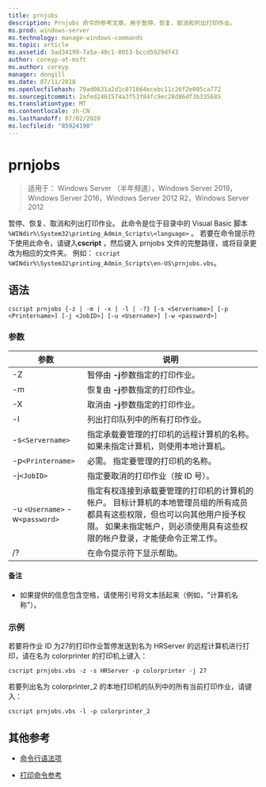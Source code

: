 ```yaml
---
title: prnjobs
description: Prnjobs 命令的参考文章，用于暂停、恢复、取消和列出打印作业。
ms.prod: windows-server
ms.technology: manage-windows-commands
ms.topic: article
ms.assetid: 5ad34199-7a5a-40c1-8053-bccd5929df43
author: coreyp-at-msft
ms.author: coreyp
manager: dongill
ms.date: 07/11/2018
ms.openlocfilehash: 79ad0631a2d1c871664ecebc11c26f2e005ca772
ms.sourcegitcommit: 2afed2461574a3f53f84fc9ec28d86df3b335685
ms.translationtype: MT
ms.contentlocale: zh-CN
ms.lasthandoff: 07/02/2020
ms.locfileid: "85924198"
---
```

# <a name="prnjobs"></a>prnjobs

> 适用于： Windows Server （半年频道），Windows Server 2019，Windows Server 2016，Windows Server 2012 R2，Windows Server 2012

暂停、恢复、取消和列出打印作业。 此命令是位于目录中的 Visual Basic 脚本 `%WINdir%\System32\printing_Admin_Scripts\<language>` 。 若要在命令提示符下使用此命令，请键入**cscript** ，然后键入 prnjobs 文件的完整路径，或将目录更改为相应的文件夹。 例如： `cscript %WINdir%\System32\printing_Admin_Scripts\en-US\prnjobs.vbs`。

## <a name="syntax"></a>语法

```
cscript prnjobs {-z | -m | -x | -l | -?} [-s <Servername>] [-p <Printername>] [-j <JobID>] [-u <Username>] [-w <password>]
```

### <a name="parameters"></a>参数

| 参数 | 说明 |
|--|--|
| -Z | 暂停由 **-j**参数指定的打印作业。 |
| -m | 恢复由 **-j**参数指定的打印作业。 |
| -X | 取消由 **-j**参数指定的打印作业。 |
| -l | 列出打印队列中的所有打印作业。 |
| -s`<Servername>` | 指定承载要管理的打印机的远程计算机的名称。 如果未指定计算机，则使用本地计算机。 |
| -p`<Printername>` | 必需。 指定要管理的打印机的名称。 |
| -j`<JobID>` | 指定要取消的打印作业（按 ID 号）。 |
| -u `<Username>` -w`<password>` | 指定有权连接到承载要管理的打印机的计算机的帐户。 目标计算机的本地管理员组的所有成员都具有这些权限，但也可以向其他用户授予权限。 如果未指定帐户，则必须使用具有这些权限的帐户登录，才能使命令正常工作。 |
| /? | 在命令提示符下显示帮助。 |

#### <a name="remarks"></a>备注

- 如果提供的信息包含空格，请使用引号将文本括起来（例如，"计算机名称"）。

### <a name="examples"></a>示例

若要将作业 ID 为27的打印作业暂停发送到名为 HRServer 的远程计算机进行打印，请在名为 colorprinter 的打印机上键入：

```
cscript prnjobs.vbs -z -s HRServer -p colorprinter -j 27
```

若要列出名为 colorprinter_2 的本地打印机的队列中的所有当前打印作业，请键入：

```
cscript prnjobs.vbs -l -p colorprinter_2
```

## <a name="additional-references"></a>其他参考

- [命令行语法项](command-line-syntax-key.md)

- [打印命令参考](print-command-reference.md)
